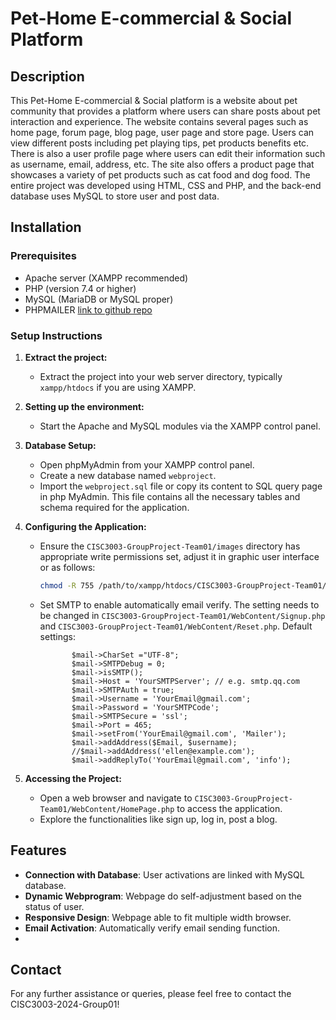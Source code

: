 # Pet-Home E-commercial & Social Platform

## Description
This Pet-Home E-commercial & Social platform is a website about pet community that provides a platform where users can share posts about pet interaction and experience. The website contains several pages such as home page, forum page, blog page, user page and store page. Users can view different posts including pet playing tips, pet products benefits etc. There is also a user profile page where users can edit their information such as username, email, address, etc. The site also offers a product page that showcases a variety of pet products such as cat food and dog food. The entire project was developed using HTML, CSS and PHP, and the back-end database uses MySQL to store user and post data.

## Installation

### Prerequisites
- Apache server (XAMPP recommended)
- PHP (version 7.4 or higher)
- MySQL (MariaDB or MySQL proper)
- PHPMAILER [link to github repo](https://github.com/PHPMailer/PHPMailer)

### Setup Instructions

1. **Extract the project:**
   - Extract the project into your web server directory, typically `xampp/htdocs` if you are using XAMPP.

2. **Setting up the environment:**
   - Start the Apache and MySQL modules via the XAMPP control panel.

3. **Database Setup:**
   - Open phpMyAdmin from your XAMPP control panel.
   - Create a new database named `webproject`.
   - Import the `webproject.sql` file or copy its content to SQL query page in php MyAdmin. This file contains all the necessary tables and schema required for the application.

4. **Configuring the Application:**
   - Ensure the `CISC3003-GroupProject-Team01/images` directory has appropriate write permissions set, adjust it in graphic user interface or as follows:
     ```bash
     chmod -R 755 /path/to/xampp/htdocs/CISC3003-GroupProject-Team01/images/
     ```
   - Set SMTP to enable automatically email verify. The setting needs to be changed in `CISC3003-GroupProject-Team01/WebContent/Signup.php` and `CISC3003-GroupProject-Team01/WebContent/Reset.php`. Default settings:
     ```
            $mail->CharSet ="UTF-8";
            $mail->SMTPDebug = 0;
            $mail->isSMTP(); 
            $mail->Host = 'YourSMTPServer'; // e.g. smtp.qq.com
            $mail->SMTPAuth = true;     
            $mail->Username = 'YourEmail@gmail.com';  
            $mail->Password = 'YourSMTPCode';  
            $mail->SMTPSecure = 'ssl';
            $mail->Port = 465; 
            $mail->setFrom('YourEmail@gmail.com', 'Mailer'); 
            $mail->addAddress($Email, $username);
            //$mail->addAddress('ellen@example.com');
            $mail->addReplyTo('YourEmail@gmail.com', 'info');
     ```

1. **Accessing the Project:**
   - Open a web browser and navigate to `CISC3003-GroupProject-Team01/WebContent/HomePage.php` to access the application.
   - Explore the functionalities like sign up, log in, post a blog.


## Features
- **Connection with Database**: User activations are linked with MySQL database.
- **Dynamic Webprogram**: Webpage do self-adjustment based on the status of user.
- **Responsive Design**: Webpage able to fit multiple width browser.
- **Email Activation**: Automatically verify email sending function.
- 

## Contact
For any further assistance or queries, please feel free to contact the CISC3003-2024-Group01!